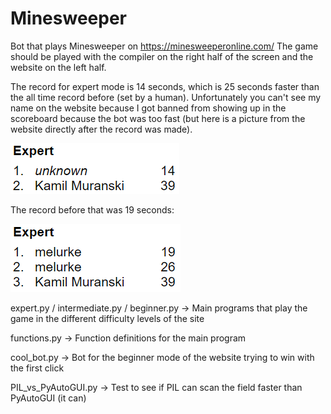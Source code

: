 # Minesweeper

Bot that plays Minesweeper on https://minesweeperonline.com/
The game should be played with the compiler on the right half of the screen and the website on the left half.

The record for expert mode is 14 seconds, which is 25 seconds faster than the all time record before (set by a human). Unfortunately you can't see my name on the website because I got banned from showing up in the scoreboard because the bot was too fast (but here is a picture from the website directly after the record was made).

<img src="record_new.png">

The record before that was 19 seconds:

<img src="record.png">

expert.py / intermediate.py / beginner.py -> Main programs that play the game in the different difficulty levels of the site

functions.py -> Function definitions for the main program

cool_bot.py -> Bot for the beginner mode of the website trying to win with the first click

PIL_vs_PyAutoGUI.py -> Test to see if PIL can scan the field faster than PyAutoGUI (it can)
